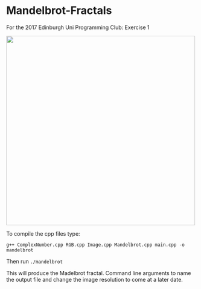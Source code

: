 # Mandelbrot-Fractals
For the 2017 Edinburgh Uni Programming Club: Exercise 1

<img src="fractal.png" width="500px"/>

To compile the cpp files type:

`g++ ComplexNumber.cpp RGB.cpp Image.cpp Mandelbrot.cpp main.cpp -o mandelbrot`

Then run `./mandelbrot`

This will produce the Madelbrot fractal. Command line arguments to name the output file and change the image resolution to come at a later date.


